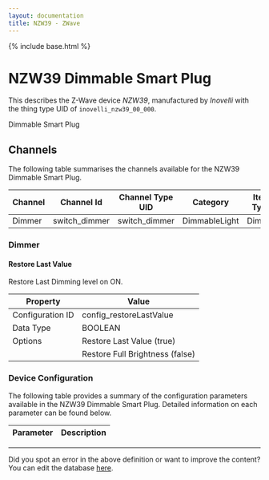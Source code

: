 ```yaml
---
layout: documentation
title: NZW39 - ZWave
---
```


{% include base.html %}

# NZW39 Dimmable Smart Plug

This describes the Z-Wave device *NZW39*, manufactured by *Inovelli* with the thing type UID of ```inovelli_nzw39_00_000```. 

Dimmable Smart Plug


## Channels
The following table summarises the channels available for the NZW39 Dimmable Smart Plug.

| Channel | Channel Id | Channel Type UID | Category | Item Type |
|---------|------------|------------------|----------|-----------|
| Dimmer | switch_dimmer | switch_dimmer | DimmableLight | Dimmer |


### Dimmer

#### Restore Last Value

Restore Last Dimming level on ON.


| Property         | Value    |
|------------------|----------|
| Configuration ID | config_restoreLastValue |
| Data Type        | BOOLEAN || Default Value | true |
| Options | Restore Last Value (true) |
|  | Restore Full Brightness (false) |


### Device Configuration
The following table provides a summary of the configuration parameters available in the NZW39 Dimmable Smart Plug.
Detailed information on each parameter can be found below.

| Parameter   | Description |
|-------------|-------------|


---

Did you spot an error in the above definition or want to improve the content?
You can edit the database [here](http://www.cd-jackson.com/index.php/zwave/zwave-device-database/zwave-device-list/devicesummary/662).
